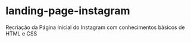 # landing-page-instagram
Recriação da Página Inicial do Instagram com conhecimentos básicos de HTML e CSS
